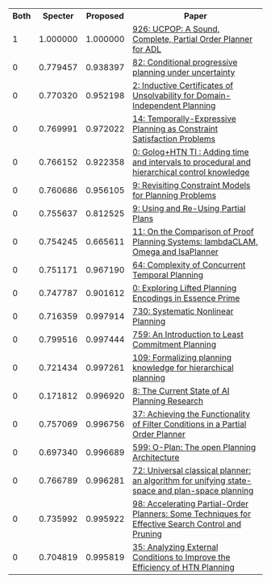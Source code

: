 <html><table><tr>
<th>Both</th>
<th>Specter</th>
<th>Proposed</th>
<th>Paper</th>
</tr>
<tr>
<td>1</td>
<td>1.000000</td>
<td>1.000000</td>
<td><a href="https://www.semanticscholar.org/paper/6e1bd5758be5495141d56de31c28d57f55c56f3e">926: UCPOP: A Sound, Complete, Partial Order Planner for ADL</a></td>
</tr>
<tr>
<td>0</td>
<td>0.779457</td>
<td>0.938397</td>
<td><a href="https://www.semanticscholar.org/paper/46ba9334b6ce992ce1416989acbbbfe3f121908c">82: Conditional progressive planning under uncertainty</a></td>
</tr>
<tr>
<td>0</td>
<td>0.770320</td>
<td>0.952198</td>
<td><a href="https://www.semanticscholar.org/paper/1586dee380c2955c5e157d37fe6d01dc387e7b67">2: Inductive Certificates of Unsolvability for Domain-Independent Planning</a></td>
</tr>
<tr>
<td>0</td>
<td>0.769991</td>
<td>0.972022</td>
<td><a href="https://www.semanticscholar.org/paper/5c1414a3d583270850c95c12cbb23e310f76217c">14: Temporally-Expressive Planning as Constraint Satisfaction Problems</a></td>
</tr>
<tr>
<td>0</td>
<td>0.766152</td>
<td>0.922358</td>
<td><a href="https://www.semanticscholar.org/paper/0429410adc86683e650dd8dfbdf229b7c0d5a58c">0: Golog+HTN TI : Adding time and intervals to procedural and hierarchical control knowledge</a></td>
</tr>
<tr>
<td>0</td>
<td>0.760686</td>
<td>0.956105</td>
<td><a href="https://www.semanticscholar.org/paper/896ebc6ee4cdd636df4f3aa8153176d2e64d8d7b">9: Revisiting Constraint Models for Planning Problems</a></td>
</tr>
<tr>
<td>0</td>
<td>0.755637</td>
<td>0.812525</td>
<td><a href="https://www.semanticscholar.org/paper/e002cd1160608c1688da0b6977651603494f27ae">9: Using and Re-Using Partial Plans</a></td>
</tr>
<tr>
<td>0</td>
<td>0.754245</td>
<td>0.665611</td>
<td><a href="https://www.semanticscholar.org/paper/56c9ab43d0b57117f4f04a65b54921ff79d9d55f">11: On the Comparison of Proof Planning Systems: lambdaCLAM, Omega and IsaPlanner</a></td>
</tr>
<tr>
<td>0</td>
<td>0.751171</td>
<td>0.967190</td>
<td><a href="https://www.semanticscholar.org/paper/d23e9e3ea0fc8413e264dbda0af8fa1ccee66bac">64: Complexity of Concurrent Temporal Planning</a></td>
</tr>
<tr>
<td>0</td>
<td>0.747787</td>
<td>0.901612</td>
<td><a href="https://www.semanticscholar.org/paper/a37e5f5907b8ef4bc0fcce1f4cd0e5da8bdea391">0: Exploring Lifted Planning Encodings in Essence Prime</a></td>
</tr>
<tr>
<td>0</td>
<td>0.716359</td>
<td>0.997914</td>
<td><a href="https://www.semanticscholar.org/paper/02cc8ee37b11e7bd96a3bc1095a8bee6b154bcf4">730: Systematic Nonlinear Planning</a></td>
</tr>
<tr>
<td>0</td>
<td>0.799516</td>
<td>0.997444</td>
<td><a href="https://www.semanticscholar.org/paper/9b58e1ce60f9d62cb6e5277a2afe0224d444118f">759: An Introduction to Least Commitment Planning</a></td>
</tr>
<tr>
<td>0</td>
<td>0.721434</td>
<td>0.997261</td>
<td><a href="https://www.semanticscholar.org/paper/ba2e2bfd0143e1def428a1da21383629d916c881">109: Formalizing planning knowledge for hierarchical planning</a></td>
</tr>
<tr>
<td>0</td>
<td>0.171812</td>
<td>0.996920</td>
<td><a href="https://www.semanticscholar.org/paper/38075ff7e940a49d7d37d550da65b40c4b1597a8">8: The Current State of AI Planning Research</a></td>
</tr>
<tr>
<td>0</td>
<td>0.757069</td>
<td>0.996756</td>
<td><a href="https://www.semanticscholar.org/paper/a434f0f9a987558d6bcb1f84e85462f4e4611459">37: Achieving the Functionality of Filter Conditions in a Partial Order Planner</a></td>
</tr>
<tr>
<td>0</td>
<td>0.697340</td>
<td>0.996689</td>
<td><a href="https://www.semanticscholar.org/paper/bf54df163d662fc3993921c1db2b60da4eae0038">599: O-Plan: The open Planning Architecture</a></td>
</tr>
<tr>
<td>0</td>
<td>0.766789</td>
<td>0.996281</td>
<td><a href="https://www.semanticscholar.org/paper/5cc7d134bff3595f4475e29d40d4d302235ea2e7">72: Universal classical planner: an algorithm for unifying state-space and plan-space planning</a></td>
</tr>
<tr>
<td>0</td>
<td>0.735992</td>
<td>0.995922</td>
<td><a href="https://www.semanticscholar.org/paper/5a5abaa0d8b0ec7fb2958bea5cfd54ca0c3e2e77">98: Accelerating Partial-Order Planners: Some Techniques for Effective Search Control and Pruning</a></td>
</tr>
<tr>
<td>0</td>
<td>0.704819</td>
<td>0.995819</td>
<td><a href="https://www.semanticscholar.org/paper/ba944b437bbd325a73ae70b25ac974df945b1aac">35: Analyzing External Conditions to Improve the Efficiency of HTN Planning</a></td>
</tr>
</table></html>
